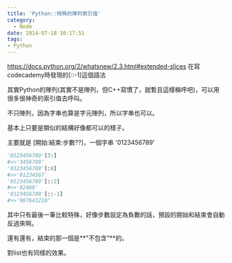 ```yaml
---
title: 'Python::特殊的陣列索引值'
category:
  - Node
date: 2014-07-18 10:17:51
tags:
- Python
---
```



https://docs.python.org/2/whatsnew/2.3.html#extended-slices
在寫codecademy時發現的[::-1]這個語法

其實Python的陣列(其實不是陣列，但C++寫慣了，就暫且這樣稱呼吧)，可以用很多很神奇的索引值去呼叫。

不只陣列，因為字串也算是字元陣列，所以字串也可以。

基本上只要是類似的結構好像都可以的樣子。

主要就是 [開始:結束:步數??]，一個字串 '0123456789'

<!--more-->

``` python
'0123456789'[3:]
#>>'3456789'
'0123456789'[:8]
#>>'01234567'
'0123456789'[::2]
#>>'02468'
'0123456789'[::-1]
#>>'987643210'
```

其中只有最後一筆比較特殊，好像步數設定為負數的話，預設的開始和結束會自動反過來啊。

還有還有，結束的那一個是**"不包含"**的。

對list也有同樣的效果。
